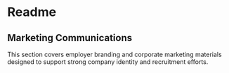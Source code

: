 # Readme
<!-- ✅ -->
## Marketing Communications

This section covers employer branding and corporate marketing materials designed to support strong company identity and recruitment efforts.
